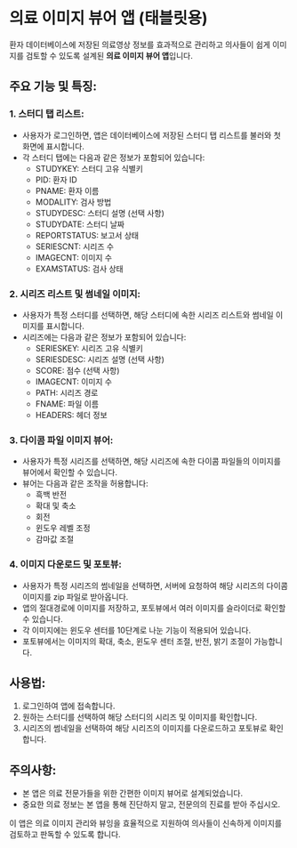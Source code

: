 # 의료 이미지 뷰어 앱 (태블릿용)

환자 데이터베이스에 저장된 의료영상 정보를 효과적으로 관리하고 의사들이 쉽게 이미지를 검토할 수 있도록 설계된 **의료 이미지 뷰어 앱**입니다.

## 주요 기능 및 특징:

### 1. 스터디 탭 리스트:

- 사용자가 로그인하면, 앱은 데이터베이스에 저장된 스터디 탭 리스트를 불러와 첫 화면에 표시합니다.
- 각 스터디 탭에는 다음과 같은 정보가 포함되어 있습니다:
  - STUDYKEY: 스터디 고유 식별키
  - PID: 환자 ID
  - PNAME: 환자 이름
  - MODALITY: 검사 방법
  - STUDYDESC: 스터디 설명 (선택 사항)
  - STUDYDATE: 스터디 날짜
  - REPORTSTATUS: 보고서 상태
  - SERIESCNT: 시리즈 수
  - IMAGECNT: 이미지 수
  - EXAMSTATUS: 검사 상태

### 2. 시리즈 리스트 및 썸네일 이미지:

- 사용자가 특정 스터디를 선택하면, 해당 스터디에 속한 시리즈 리스트와 썸네일 이미지를 표시합니다.
- 시리즈에는 다음과 같은 정보가 포함되어 있습니다:
  - SERIESKEY: 시리즈 고유 식별키
  - SERIESDESC: 시리즈 설명 (선택 사항)
  - SCORE: 점수 (선택 사항)
  - IMAGECNT: 이미지 수
  - PATH: 시리즈 경로
  - FNAME: 파일 이름
  - HEADERS: 헤더 정보

### 3. 다이콤 파일 이미지 뷰어:

- 사용자가 특정 시리즈를 선택하면, 해당 시리즈에 속한 다이콤 파일들의 이미지를 뷰어에서 확인할 수 있습니다.
- 뷰어는 다음과 같은 조작을 허용합니다:
  - 흑백 반전
  - 확대 및 축소
  - 회전
  - 윈도우 레벨 조정
  - 감마값 조절

### 4. 이미지 다운로드 및 포토뷰:

- 사용자가 특정 시리즈의 썸네일을 선택하면, 서버에 요청하여 해당 시리즈의 다이콤 이미지를 zip 파일로 받아옵니다.
- 앱의 절대경로에 이미지를 저장하고, 포토뷰에서 여러 이미지를 슬라이더로 확인할 수 있습니다.
- 각 이미지에는 윈도우 센터를 10단계로 나눈 기능이 적용되어 있습니다.
- 포토뷰에서는 이미지의 확대, 축소, 윈도우 센터 조절, 반전, 밝기 조절이 가능합니다.

## 사용법:

1. 로그인하여 앱에 접속합니다.
2. 원하는 스터디를 선택하여 해당 스터디의 시리즈 및 이미지를 확인합니다.
3. 시리즈의 썸네일을 선택하여 해당 시리즈의 이미지를 다운로드하고 포토뷰로 확인합니다.

## 주의사항:

- 본 앱은 의료 전문가들을 위한 간편한 이미지 뷰어로 설계되었습니다.
- 중요한 의료 정보는 본 앱을 통해 진단하지 말고, 전문의의 진료를 받아 주십시오.

이 앱은 의료 이미지 관리와 뷰잉을 효율적으로 지원하여 의사들이 신속하게 이미지를 검토하고 판독할 수 있도록 합니다.
